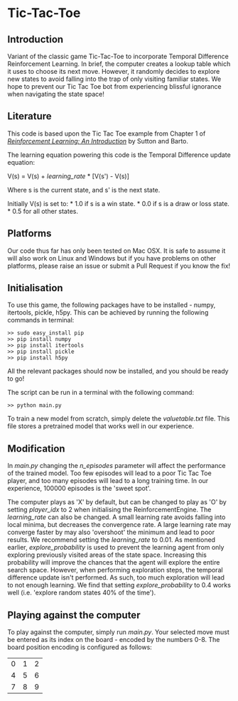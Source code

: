# Tic-Tac-Toe

## Introduction
Variant of the classic game Tic-Tac-Toe to incorporate Temporal Difference Reinforcement Learning. In brief, the computer creates a lookup table which it uses to choose its next move. However, it randomly decides to explore new states to avoid falling into the trap of only visiting familiar states. We hope to prevent our Tic Tac Toe bot from experiencing blissful ignorance when navigating the state space!

## Literature
This code is based upon the Tic Tac Toe example from Chapter 1 of [_Reinforcement Learning: An Introduction_](http://people.inf.elte.hu/lorincz/Files/RL_2006/SuttonBook.pdf) by Sutton and Barto.

The learning equation powering this code is the Temporal Difference update equation:

V(s) = V(s) + _learning_rate_ * [V(s') - V(s)]

Where s is the current state, and s' is the next state.

Initially V(s) is set to:
    * 1.0 if s is a win state.
    * 0.0 if s is a draw or loss state.
    * 0.5 for all other states.

## Platforms
Our code thus far has only been tested on Mac OSX. It is safe to assume it will also work on Linux and Windows but if you have problems on other platforms, please raise an issue or submit a Pull Request if you know the fix!

## Initialisation
To use this game, the following packages have to be installed - numpy, itertools, pickle, h5py. This can be achieved by running the following commands in terminal:

```
>> sudo easy_install pip
>> pip install numpy
>> pip install itertools
>> pip install pickle
>> pip install h5py
```
All the relevant packages should now be installed, and you should be ready to go!

The script can be run in a terminal with the following command:

```
>> python main.py
```

To train a new model from scratch, simply delete the _valuetable.txt_ file. This file stores a pretrained model that works well in our experience. 

## Modification

In _main.py_ changing the _n_episodes_ parameter will affect the performance of the trained model. Too few episodes will lead to a poor Tic Tac Toe player, and too many episodes will lead to a long training time. In our experience, 100000 episodes is the 'sweet spot'.

The computer plays as 'X' by default, but can be changed to play as 'O' by setting _player_idx_ to 2 when initialising the ReinforcementEngine. The _learning_rate_ can also be changed. A small learning rate avoids falling into local minima, but decreases the convergence rate. A large learning rate may converge faster by may also 'overshoot' the minimum and lead to poor results. We recommend setting the _learning_rate_ to 0.01. As mentioned earlier, _explore_probability_ is used to prevent the learning agent from only exploring previously visited areas of the state space. Increasing this probability will improve the chances that the agent will explore the entire search space. However, when performing exploration steps, the temporal difference update isn't performed. As such, too much exploration will lead to not enough learning. We find that setting _explore_probability_ to 0.4 works well (i.e. 'explore random states 40% of the time').

## Playing against the computer

To play against the computer, simply run _main.py_. Your selected move must be entered as its index on the board - encoded by the numbers 0-8. The board position encoding is configured as follows:

|   |   |   |
|---|---|---|
| 0 | 1 | 2 |
| 4 | 5 | 6 |
| 7 | 8 | 9 |
